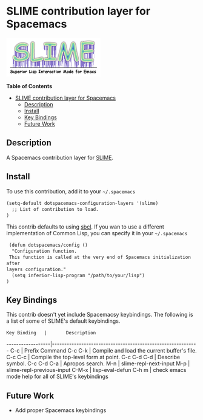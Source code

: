 # SLIME contribution layer for Spacemacs

![slime](img/slime.png)

<!-- markdown-toc start - Don't edit this section. Run M-x markdown-toc/generate-toc again -->
**Table of Contents**

- [SLIME contribution layer for Spacemacs](#slime-contribution-layer-for-spacemacs)
    - [Description](#description)
    - [Install](#install)
    - [Key Bindings](#key-bindings)
    - [Future Work](#future-work)

<!-- markdown-toc end -->

## Description
A Spacemacs contribution layer for [SLIME](https://github.com/slime/slime).

## Install

To use this contribution, add it to your `~/.spacemacs`

```elisp
(setq-default dotspacemacs-configuration-layers '(slime)
  ;; List of contribution to load.
)
```

This contrib defaults to using [sbcl](http://www.sbcl.org/).
If you wan to use a different implementation of Common Lisp,
you can specify it in your `~/.spacemacs`

```elisp
 (defun dotspacemacs/config ()
  "Configuration function.
 This function is called at the very end of Spacemacs initialization after
layers configuration."
  (setq inferior-lisp-program "/path/to/your/lisp")
)
```

## Key Bindings

This contrib doesn't yet include Spacemacsy keybindings.
The following is a list of some of SLIME's default keybindings.

    Key Binding   |       Description
------------------|------------------------------------------------------------
C-c               | Prefix Command
C-c C-k	          | Compile and load the current buffer's file.
C-c C-c	          | Compile the top-level form at point.
C-c C-d C-d	      | Describe symbol.
C-c C-d C-a	      | Apropos search.
M-n               | slime-repl-next-input
M-p               | slime-repl-previous-input
C-M-x             | lisp-eval-defun
C-h m             | check emacs mode help for all of SLIME's keybindings

## Future Work

- Add proper Spacemacs keybindings
